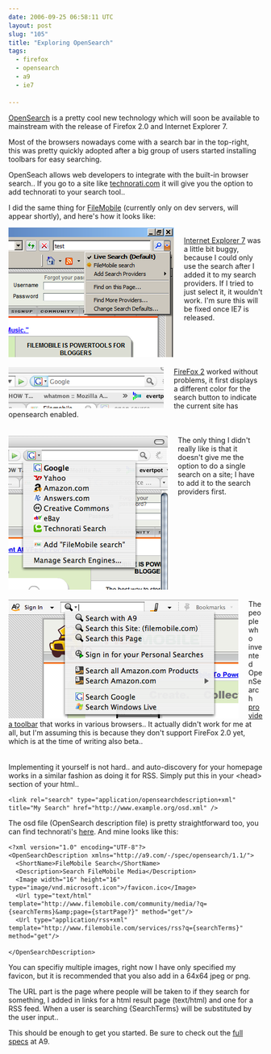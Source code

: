 ```yaml
---
date: 2006-09-25 06:58:11 UTC
layout: post
slug: "105"
title: "Exploring OpenSearch"
tags:
  - firefox
  - opensearch
  - a9
  - ie7

---
```

<p><a href="http://opensearch.a9.com/">OpenSearch</a> is a pretty cool new technology which will soon be available to mainstream with the release of Firefox 2.0 and Internet Explorer 7.</p>

<p>Most of the browsers nowadays come with a search bar in the top-right, this was pretty quickly adopted after a big group of users started installing toolbars for easy searching.</p>

<p>OpenSeach allows web developers to integrate with the built-in browser search.. If you go to a site like <a href="http://www.technorati.com/">technorati.com</a> it will give you the option to add technorati to your search tool..</p>

<p>I did the same thing for <a href="http://www.filemobile.com/">FileMobile</a> (currently only on dev servers, will appear shortly), and here's how it looks like:</p>

<p><img src="/resources/images/posts/opensearch_ie7.png" alt="OpenSearch in IE7" style="float:left; padding-right: 20px" /><br />
<a href="http://www.microsoft.com/windows/ie/default.mspx">Internet Explorer 7</a> was a little bit buggy, because I could only use the search after I added it to my search providers. If I tried to just select it, it wouldn't work. I'm sure this will be fixed once IE7 is released.</p>

<p style="clear:left; padding-top: 20px"><img src="/resources/images/posts/opensearch_ff2_1.png" alt="OpenSearch flashing thing in FireFox 2" style="float:left; padding-right: 20px" /><a href="http://www.mozilla.org/projects/bonecho/">FireFox 2</a> worked without problems, it first displays a different color for the search button to indicate the current site has opensearch enabled.</p>

<p style="clear:left; padding-top: 20px"><img src="/resources/images/posts/opensearch_ff2_2.png" alt="OpenSearch in FireFox2 (image2)" style="float: left; padding-right: 20px" />The only thing I didn't really like is that it doesn't give me the option to do a single search on a site; I have to add it to the search providers first.</p>

<p style="clear: left; padding-top: 20px"><img src="/resources/images/posts/opensearch_a9.png" alt="OpenSearch in Amazon A9 toolbar" style="float: left; padding-right: 20px" />The people who invented OpenSearch <a href="http://toolbar.a9.com/">provide a toolbar</a> that works in various browsers.. It actually didn't work for me at all, but I'm assuming this is because they don't support FireFox 2.0 yet, which is at the time of writing also beta..</p>

<p style="clear:left;padding-top: 20px">
  Implementing it yourself is not hard.. and auto-discovery  for your homepage works in a similar fashion as doing it for RSS. Simply put this in your &lt;head&gt; section of your html..
</p>

```
<link rel="search" type="application/opensearchdescription+xml" title="My Search" href="http://www.example.org/osd.xml" />
```

<p>The osd file (OpenSearch description file) is pretty straightforward too, you can find technorati's <a href="http://www.technorati.com/osd.xml">here</a>. And mine looks like this:</p>

```
<?xml version="1.0" encoding="UTF-8"?>
<OpenSearchDescription xmlns="http://a9.com/-/spec/opensearch/1.1/">
  <ShortName>FileMobile Search</ShortName>
  <Description>Search FileMobile Media</Description>
  <Image width="16" height="16" type="image/vnd.microsoft.icon">/favicon.ico</Image>
  <Url type="text/html" template="http://www.filemobile.com/community/media/?q={searchTerms}&amp;page={startPage?}" method="get"/>
  <Url type="application/rss+xml" template="http://www.filemobile.com/services/rss?q={searchTerms}" method="get"/>

</OpenSearchDescription>
```

<p>You can specifiy multiple images, right now I have only specified my favicon, but it is recommended that you also add in a 64x64 jpeg or png.</p>

<p>The URL part is the page where people will be taken to if they search for something, I added in links for a html result page (text/html) and one for a RSS feed. When a user is searching {SearchTerms} will be substituted by the user input..</p>

<p>This should be enough to get you started. Be sure to check out the <a href="http://opensearch.a9.com/">full specs</a> at A9.</p>
